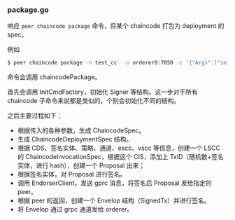 ### package.go
响应 `peer chaincode package` 命令，将某个 chaincode 打包为 deployment 的 spec。

例如

```bash
$ peer chaincode package -n test_cc  -o orderer0:7050 -c '{"Args":["init","a","100","b","200"]}' -v 1.1 
```

命令会调用 chaincodePackage。

首先会调用 InitCmdFactory，初始化 Signer 等结构。这一步对于所有 chaincode 子命令来说都是类似的，个别会初始化不同的结构。

之后主要过程如下：

* 根据传入的各种参数，生成 ChaincodeSpec。
* 生成 ChaincodeDeploymentSpec 结构。
* 根据 CDS、签名实体、策略、通道、escc、vscc 等信息，创建一个 LSCC 的 ChaincodeInvocationSpec，根据这个 CIS，添加上 TxID（随机数+签名实体，进行 hash），创建一个 Proposal 出来；
* 根据签名实体，对 Proposal 进行签名。
* 调用 EndorserClient，发送 gprc 消息，将签名后 Proposal 发给指定的 peer。
* 根据 peer 的返回，创建一个 Envelop 结构（SignedTx）并进行签名。
* 将 Envelop 通过 grpc 通道发给 orderer。


